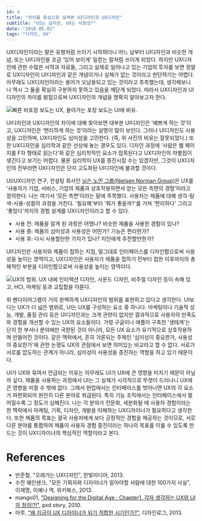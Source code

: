 ```yaml
---
id: 4
title: "차이를 중심으로 살펴본 UI디자인과 UX디자인"
subtitle: "UI는 심미성, UX는 사용성?"
date: "2018.05.02"
tags: "디자인, UX"
---
```


UX디자인이라는 말은 유행처럼 쓰이기 시작하더니 어느 날부터 UI디자인과 비슷한 개념, 또는 UI디자인을 조금 ‘있어 보이게’ 일컫는 말처럼 쓰이게 되었다. 하지만 UX디자인에 관한 수많은 서적과 자료들, 그리고 실제로 일어나고 있는 기업의 투자를 보면 정말로 UX디자인이 UI디자인과 같은 개념이거나 실체가 없는 것이라고 판단하기는 어렵다. 아무래도 UX디자인이라는 용어가 오남용되고 있는 것이라고 추측했는데, 생각해보니 나 역시 그 둘을 확실히 구분하지 못하고 있음을 깨닫게 되었다. 따라서 UX디자인과 UI디자인의 차이를 밝힘으로써 UX디자인의 개념을 명확히 알아보고자 한다.

![빠른 비포장 보도는 UX, 돌아가는 포장 보도는 UI에 비유.](https://user-images.githubusercontent.com/6410412/50655371-43b59300-0fd3-11e9-95f7-5354e64df78a.png)

UI디자인과 UX디자인의 차이에 대해 찾아보면 대부분 UI디자인은 ‘예쁘게 하는 것’이고, UX디자인은 ‘편리하게 하는 것’이라는 설명이 많이 보인다. 그러나 UI디자인도 사용성을 고민하며, UX디자인도 심미성을 고민한다. (즉, 위 사진의 비유는 잘못되었다.) 또한 UX디자인을 심리학과 같은 선상에 놓는 경우도 있다. 디자인 과정에 ‘사람은 웹 페이지를 F자 형태로 읽는다’와 같은 심리학적인 요소가 접목된다고 UX디자인의 차별점이 생긴다고 보기는 어렵다. 물론 심리학이 UX를 증진시킬 수는 있겠지만, 그것이 UX디자인의 전부라면 UX디자인은 단지 고도화된 UI디자인에 불과할 것이다.

UI/UX디자인 연구, 컨설팅 회사인 [닐슨 노먼 그룹(Nielsen Norman Group)](https://www.nngroup.com/)은 UX를 ‘사용자가 기업, 서비스, 기업의 제품과 상호작용하면서 얻는 모든 측면의 경험’이라고 정의한다. 나는 여기서 ‘모든 측면’이라는 말에 주목했다. 사용자는 제품에 대해 생각-탐색-사용-성찰의 과정을 거친다. '필요해'부터 '뭐가 좋을까?'를 거쳐 '편리하다' 그리고 '좋았다'까지의 경험 설계를 UX디자인이라고 할 수 있다.

* 사용 전: 제품을 알게 된 과정은 어땠나? 비슷한 제품을 사용한 경험이 있나?
* 사용 중: 제품의 심미성과 사용성은 어떤가? 기능은 편리한가?
* 사용 후: 다시 사용할만한 가치가 있나? 지인에게 추천할만한가?

UI디자인은 사용자와 제품이 접하는 지점, 말그대로 인터페이스를 디자인함으로써 사용성을 높이는 영역이고, UX디자인은 사용자가 제품을 접하기 전부터 접한 이후까지의 총체적인 부분을 디자인함으로써 사용성을 높이는 영역이다.

![UX의 범위. UX 내에 인터랙션 디자인, 사운드 디자인, 비주얼 디자인 등이 속해 있고, HCI, 마케팅 등과 교집합을 이룬다.](https://user-images.githubusercontent.com/6410412/50655360-37313a80-0fd3-11e9-8a6c-16deb3bc7b5f.png)

위 벤다이어그램이 거의 완벽하게 UX디자인의 범위를 표현하고 있다고 생각한다. UI보다는 UX가 더 넓은 범위로, UI는 UX를 구성하는 요소 중 하나다. 마케팅이나 기술적 성능, 개발, 품질 관리 등은 UI디자인과는 크게 관련이 없지만 결과적으로 사용자의 만족도와 경험을 개선할 수 있는 UX의 요소들이다. 가령 구글이나 애플이 구축한 '생태계'는 단지 한 부서나 분야에만 국한된 것이 아니라, 모든 UX 요소가 유기적으로 상호작용하며 만들어진 것이다. 같은 맥락에서, 흔히 거론되는 주제인 '심미성이 중요한가, 사용성이 중요한가'에 관한 논쟁도 UX의 관점에서 보면 의미있는 비교라고 할 수 없다. 서로가 서로를 압도하는 관계가 아니라, 심미성이 사용성을 증진하는 역할을 하고 있기 때문이다.

UI가 UX와 묶여서 언급되는 이유는 아무래도 UI가 UX에 큰 영향을 미치기 때문이 아닐까 싶다. 제품을 사용하는 과정에서 UI는 그 실체가 시각적으로 뚜렷이 드러나니 UX에 큰 영향을 미칠 수 밖에 없다. 그래서 현업에서는 인터페이스를 벗어나면 UX의 각 요소가 파편화되어 완전히 다른 분야로 취급된다. 특히 기능 조직에서는 인터페이스에서 멀어질수록 그 정도가 심해진다. 나는 각 분야가 전문화, 세분화될 때 사용자 경험이라는 한 맥락에서 마케팅, 기획, 디자인, 개발을 이해하는 UX디자이너가 필요하다고 생각한다. 또한 제품의 목표는 결국 사용자에게 보다 긍정적인 경험을 제공하는 것이므로, 서로 다른 분야를 통합하여 제품이 사용자 경험 증진이라는 하나의 목표를 이룰 수 있도록 만드는 것이 UX디자이너의 핵심적인 역할이라고 본다.

# References

* 반준철, "오래가는 UX디자인", 한빛미디어, 2013.
* 수잔 웨인쉔크, "모든 기획자와 디자이너가 알아야할 사람에 대한 100가지 사실", 이재명, 이예나 역, 위키북스, 2013.
* mango01, ["Designing for the Digital Age : Chapter1. 각자 생각하는 UX와 UI의 정의!?!"](http://story.pxd.co.kr/70?category=158770), pxd story, 2010.
* 마루, ["왜 지금이 UX 디자이너가 되기 적합한 시기인가?"](http://www.designlog.org/2512435), 디자인로그, 2013.
